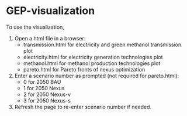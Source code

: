 # GEP-visualization
To use the visualization,
<ol>
   <li>Open a html file in a browser:
   <ul>
      <li>transmission.html for electricity and green methanol transmission plot</li>
      <li>electricity.html for electricity generation technologies plot</li>
      <li>methanol.html for methanol production technologies plot</li>
      <li>pareto.html for Pareto fronts of nexus optimization</li>
   </ul></li>
   
   
   <li>Enter a scenario number as prompted (not required for pareto.html):
   <ul>
      <li>0 for 2050 BAU</li>
      <li>1 for 2050 Nexus</li>
      <li>2 for 2050 Nexus-v</li>
      <li>3 for 2050 Nexus-s</li>
   </ul></li>
   
   
   <li>Refresh the page to re-enter scenario number if needed.</li>
</ol>
